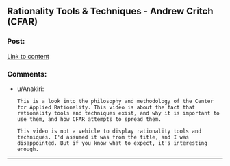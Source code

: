 ## Rationality Tools & Techniques - Andrew Critch (CFAR)

### Post:

[Link to content](http://www.youtube.com/attribution_link?a=YPDYUFziu6E&u=%2Fwatch%3Fv%3DgoP3okYhOjM%26feature%3Dshare)

### Comments:

- u/Anakiri:
  ```
  This is a look into the philosophy and methodology of the Center for Applied Rationality. This video is about the fact that rationality tools and techniques exist, and why it is important to use them, and how CFAR attempts to spread them.

  This video is not a vehicle to display rationality tools and techniques. I'd assumed it was from the title, and I was disappointed. But if you know what to expect, it's interesting enough.
  ```

---

